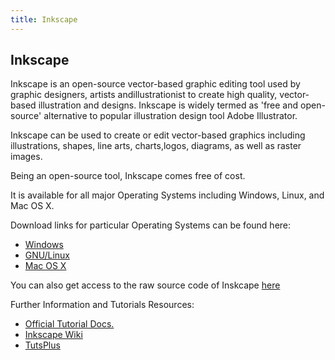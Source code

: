 ```yaml
---
title: Inkscape
---
```


## Inkscape

Inkscape is an open-source vector-based graphic editing tool used by graphic designers, artists andillustrationist to create high quality,
vector-based illustration and designs. Inkscape is widely termed as 'free and open-source' alternative 
to popular illustration design tool Adobe Illustrator.

Inkscape can be used to create or edit vector-based graphics including illustrations, shapes, line arts, charts,logos, diagrams, 
as well as raster images.

Being an open-source tool, Inkscape comes free of cost. 

It is available for all major Operating Systems including Windows, Linux, and Mac OS X.

Download links for particular Operating Systems can be found here:

- [Windows](https://inkscape.org/release/0.92.3/windows/)
- [GNU/Linux](https://inkscape.org/release/0.92.3/gnulinux/)
- [Mac OS X](https://inkscape.org/release/0.92.3/mac-os-x/dl/)

You can also get access to the raw source code of Inskcape [here](https://inkscape.org/release/0.92.3/source/)

Further Information and Tutorials Resources:

- [Official Tutorial Docs.](https://inkscape.org/learn/tutorials/)
- [Inkscape Wiki](http://wiki.inkscape.org/wiki/index.php/Compiling_Inkscape)
- [TutsPlus](https://design.tutsplus.com/articles/back-to-school-28-easy-inkscape-tutorials--cms-21870)
